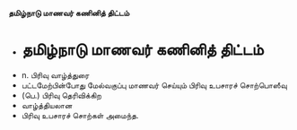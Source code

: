 **தமிழ்நாடு மாணவர் கணினித் திட்டம்**
- # தமிழ்நாடு மாணவர் கணினித் திட்டம்
- n. பிரிவு வாழ்த்துரை
- பட்டமேற்பின்போது மேல்வகுப்பு மாணவர் செய்யும் பிரிவு உபசாரச் சொற்பொஸீவு
- (பெ.) பிரிவு தெரிவிக்கிற
- வாழ்த்தியலான
- பிரிவு உபசாரச் சொற்கள் அமைந்த.

